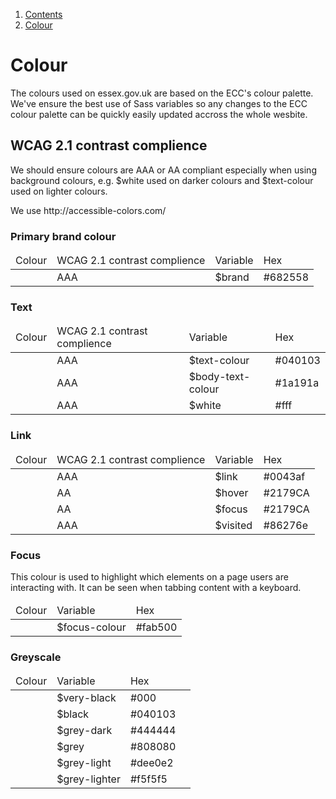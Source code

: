 1.  [Contents](/docs/core/design/overview)
2.  [Colour](#)

<h1>Colour</h1>
<p>The colours used on essex.gov.uk are based on the ECC's colour palette. We've ensure the best use of Sass variables so any changes to the ECC colour palette can be quickly easily updated accross the whole wesbite.</p>
<h2>WCAG 2.1 contrast complience</h2>
<p>We should ensure colours are AAA or AA compliant especially when using background colours, e.g. $white used on darker colours and $text-colour used on lighter colours.</p>
<p>We use http://accessible-colors.com/</p>

<h3>Primary brand colour</h3>
<div class="table">
<table>
  <thead>
    <tr>
      <td>Colour</td>
      <td>WCAG 2.1 contrast complience</td>
      <td>Variable</td>
      <td>Hex</td>
    </tr>
  </thead>
  <tbody>
    <tr>
      <td><div class="colour-swatch" style="background-color:#682558"></div></td>
      <td>AAA</td>
      <td>$brand</td>
      <td>#682558</td>
    </tr>
  </tbody>
</table>
</div>

<h3>Text</h3>
<div class="table">
<table>
  <thead>
    <tr>
      <td>Colour</td>
      <td>WCAG 2.1 contrast complience</td>
      <td>Variable</td>
      <td>Hex</td>
    </tr>
  </thead>
  <tbody>
    <tr>
      <td><div class="colour-swatch" style="background-color:#040103"></div></td>
      <td>AAA</td>
      <td>$text-colour</td>
      <td>#040103</td>
    </tr>
    <tr>
      <td><div class="colour-swatch" style="background-color:#1a191a"></div></td>
      <td>AAA</td>
      <td>$body-text-colour</td>
      <td>#1a191a</td>
    </tr>
    <tr>
      <td><div class="colour-swatch colour-swatch-border" style="background-color:#fff"></div></td>
      <td>AAA</td>
      <td>$white</td>
      <td>#fff</td>
    </tr>
  </tbody>
</table>
</div>


<h3>Link</h3>
<div class="table">
<table>
  <thead>
    <tr>
      <td>Colour</td>
      <td>WCAG 2.1 contrast complience</td>
      <td>Variable</td>
      <td>Hex</td>
    </tr>
  </thead>
  <tbody>
    <tr>
      <td><div class="colour-swatch" style="background-color:#0043af"></div></td>
      <td>AAA</td>
      <td>$link</td>
      <td>#0043af</td>
    </tr>
    <tr>
      <td><div class="colour-swatch" style="background-color:#2179CA"></div></td>
      <td>AA</td>
      <td>$hover</td>
      <td>#2179CA</td>
    </tr>
    <tr>
      <td><div class="colour-swatch" style="background-color:#2179CA"></div></td>
      <td>AA</td>
      <td>$focus</td>
      <td>#2179CA</td>
    </tr>
    <tr>
      <td><div class="colour-swatch" style="background-color:#86276e"></div></td>
      <td>AAA</td>
      <td>$visited</td>
      <td>#86276e</td>
    </tr>
  </tbody>
</table>
</div>

<h3>Focus</h3>
<p>This colour is used to highlight which elements on a page users are interacting with. It can be seen when tabbing content with a keyboard.</p>
<div class="table">
<table>
  <thead>
    <tr>
      <td>Colour</td>
      <td>Variable</td>
      <td>Hex</td>
    </tr>
  </thead>
  <tbody>
    <tr>
      <td><div class="colour-swatch" style="background-color:#fab500"></div></td>
      <td>$focus-colour</td>
      <td>#fab500</td>
    </tr>
  </tbody>
</table>
</div>

<h3>Greyscale</h3>
<p></p>
<div class="table">
<table>
  <thead>
    <tr>
      <td>Colour</td>
      <td>Variable</td>
      <td>Hex</td>
    </tr>
  </thead>
  <tbody>
    <tr>
      <td><div class="colour-swatch" style="background-color:#000"></div></td>
      <td>$very-black</td>
      <td>#000</td>
    </tr>
    <tr>
      <td><div class="colour-swatch" style="background-color:#040103"></div></td>
      <td>$black</td>
      <td>#040103<td>
    </tr>
    <tr>
      <td><div class="colour-swatch" style="background-color:#444444"></div></td>
      <td>$grey-dark</td>
      <td>#444444</td>
    </tr>
    <tr>
      <td><div class="colour-swatch" style="background-color:#808080"></div></td>
      <td>$grey</td>
      <td>#808080</td>
    </tr>
    <tr>
      <td><div class="colour-swatch" style="background-color:#dee0e2"></div></td>
      <td>$grey-light</td>
      <td>#dee0e2</td>
    </tr>
    <tr>
      <td><div class="colour-swatch" style="background-color:#f5f5f5"></div></td>
      <td>$grey-lighter</td>
      <td>#f5f5f5</td>
    </tr>
  </tbody>
</table>
</div>